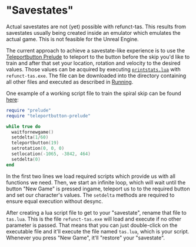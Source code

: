 # "Savestates"

Actual savestates are not (yet) possible with refunct-tas.
This results from savestates usually being created inside an emulator which
emulates the actual game.
This is not feasible for the Unreal Engine.

The current approach to achieve a savestate-like experience is to use the
[Teleportbutton Prelude][tp] to teleport to the button before the skip you'd
like to train and after that set your location, rotation and velocity to
the desired values.
Those values can be acquired by executing [`printstats.lua`][pl] with
`refunct-tas.exe`.
The file can be downloaded into the directory containing all other files
and executed as described in [Running](/README.md#running).

One example of a working script file to train the spiral skip can be found
[here](/tool/spiral.lua):

```lua
require "prelude"
require "teleportbutton-prelude"

while true do
  waitfornewgame()
  setdelta(1/60)
  teleportbutton(19)
  setrotation(0, 0, 0)
  setlocation(-1065, -3842, 464)
  setdelta(0)
end
```

In the first two lines we load required scripts which provide us with all
functions we need.
Then, we start an infinite loop, which will wait until the button "New Game" is
pressed ingame, teleport us to to the required button and set our character's
values.
The `setdelta` methods are required to ensure equal execution without desync.

After creating a lua script file to get to your "savestate", rename that file
to `tas.lua`.
This is the file `refunct-tas.exe` will load and execute if no other parameter
is passed.
That means that you can just double-click on the executable file and it'll
execute the file named `tas.lua`, which is your script.
Whenever you press "New Game", it'll "restore" your "savestate".

[tp]: /docs/lua-api.md#teleportbutton-prelude
[pl]: /tool/printstats.lua
